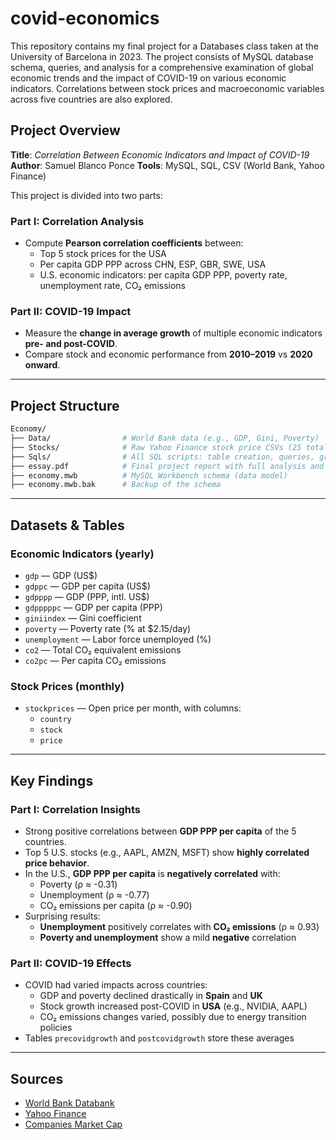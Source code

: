 
# covid-economics

This repository contains my final project for a Databases class taken at the University of Barcelona in 2023. The project consists of MySQL database schema, queries, and analysis for a comprehensive examination of global economic trends and the impact of COVID-19 on various economic indicators. Correlations between stock prices and macroeconomic variables across five countries are also explored.

## Project Overview

**Title**: *Correlation Between Economic Indicators and Impact of COVID-19*  
**Author**: Samuel Blanco Ponce 
**Tools**: MySQL, SQL, CSV (World Bank, Yahoo Finance)

This project is divided into two parts:

### Part I: Correlation Analysis
- Compute **Pearson correlation coefficients** between:
  - Top 5 stock prices for the USA
  - Per capita GDP PPP across CHN, ESP, GBR, SWE, USA
  - U.S. economic indicators: per capita GDP PPP, poverty rate, unemployment rate, CO₂ emissions

### Part II: COVID-19 Impact
- Measure the **change in average growth** of multiple economic indicators **pre- and post-COVID**.
- Compare stock and economic performance from **2010–2019** vs **2020 onward**.

---

## Project Structure

```bash
Economy/
├── Data/                # World Bank data (e.g., GDP, Gini, Poverty)
├── Stocks/              # Raw Yahoo Finance stock price CSVs (25 total)
├── Sqls/                # All SQL scripts: table creation, queries, growth computations
├── essay.pdf            # Final project report with full analysis and results
├── economy.mwb          # MySQL Workbench schema (data model)
├── economy.mwb.bak      # Backup of the schema
```

---

## Datasets & Tables

### Economic Indicators (yearly)
- `gdp` — GDP (US$)
- `gdppc` — GDP per capita (US$)
- `gdpppp` — GDP (PPP, intl. US$)
- `gdpppppc` — GDP per capita (PPP)
- `giniindex` — Gini coefficient
- `poverty` — Poverty rate (% at $2.15/day)
- `unemployment` — Labor force unemployed (%)
- `co2` — Total CO₂ equivalent emissions
- `co2pc` — Per capita CO₂ emissions

### Stock Prices (monthly)
- `stockprices` — Open price per month, with columns:
  - `country`
  - `stock`
  - `price`

---

## Key Findings

### Part I: Correlation Insights
- Strong positive correlations between **GDP PPP per capita** of the 5 countries.
- Top 5 U.S. stocks (e.g., AAPL, AMZN, MSFT) show **highly correlated price behavior**.
- In the U.S., **GDP PPP per capita** is **negatively correlated** with:
  - Poverty (ρ ≈ -0.31)
  - Unemployment (ρ ≈ -0.77)
  - CO₂ emissions per capita (ρ ≈ -0.90)
- Surprising results:
  - **Unemployment** positively correlates with **CO₂ emissions** (ρ ≈ 0.93)
  - **Poverty and unemployment** show a mild **negative** correlation

### Part II: COVID-19 Effects
- COVID had varied impacts across countries:
  - GDP and poverty declined drastically in **Spain** and **UK**
  - Stock growth increased post-COVID in **USA** (e.g., NVIDIA, AAPL)
  - CO₂ emissions changes varied, possibly due to energy transition policies
- Tables `precovidgrowth` and `postcovidgrowth` store these averages

---

## Sources

- [World Bank Databank](https://databank.worldbank.org/)
- [Yahoo Finance](https://finance.yahoo.com/)
- [Companies Market Cap](https://companiesmarketcap.com/)


